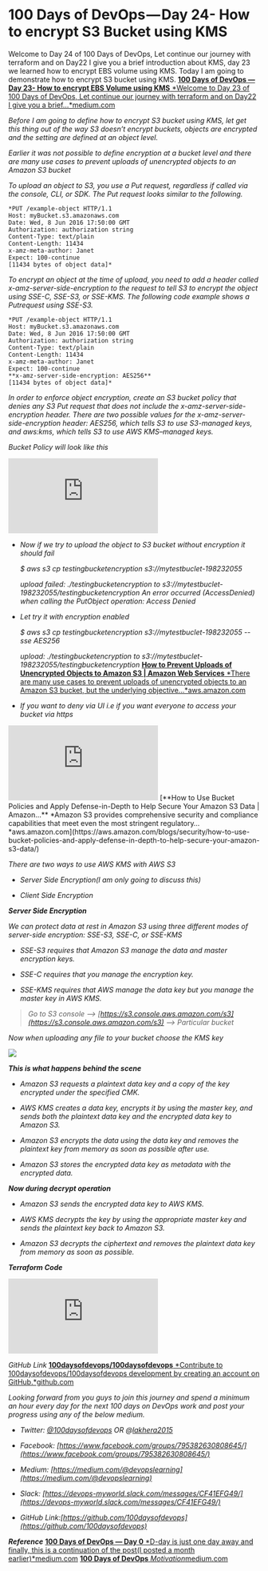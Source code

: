 
# 100 Days of DevOps — Day 24- How to encrypt S3 Bucket using KMS

Welcome to Day 24 of 100 Days of DevOps, Let continue our journey with terraform and on Day22 I give you a brief introduction about KMS, day 23 we learned how to encrypt EBS volume using KMS. Today I am going to demonstrate how to encrypt S3 bucket using KMS.
[**100 Days of DevOps — Day 23- How to encrypt EBS Volume using KMS**
*Welcome to Day 23 of 100 Days of DevOps, Let continue our journey with terraform and on Day22 I give you a brief…*medium.com](https://medium.com/@devopslearning/100-days-of-devops-day-23-how-to-encrypt-ebs-volume-using-kms-3706f7990f3)

*Before I am going to define how to encrypt S3 bucket using KMS, let get this thing out of the way S3 doesn’t encrypt buckets, objects are encrypted and the setting are defined at an object level.*

*Earlier it was not possible to define encryption at a bucket level and there are many use cases to prevent uploads of unencrypted objects to an Amazon S3 bucket*

*To upload an object to S3, you use a Put request, regardless if called via the console, CLI, or SDK. The Put request looks similar to the following.*

    *PUT /example-object HTTP/1.1
    Host: myBucket.s3.amazonaws.com
    Date: Wed, 8 Jun 2016 17:50:00 GMT
    Authorization: authorization string
    Content-Type: text/plain
    Content-Length: 11434
    x-amz-meta-author: Janet
    Expect: 100-continue
    [11434 bytes of object data]*

*To encrypt an object at the time of upload, you need to add a header called x-amz-server-side-encryption to the request to tell S3 to encrypt the object using SSE-C, SSE-S3, or SSE-KMS. The following code example shows a Putrequest using SSE-S3.*

    *PUT /example-object HTTP/1.1
    Host: myBucket.s3.amazonaws.com
    Date: Wed, 8 Jun 2016 17:50:00 GMT
    Authorization: authorization string  
    Content-Type: text/plain
    Content-Length: 11434
    x-amz-meta-author: Janet
    Expect: 100-continue
    **x-amz-server-side-encryption: AES256**
    [11434 bytes of object data]*

*In order to enforce object encryption, create an S3 bucket policy that denies any S3 Put request that does not include the x-amz-server-side-encryption header. There are two possible values for the x-amz-server-side-encryption header: AES256, which tells S3 to use S3-managed keys, and aws:kms, which tells S3 to use AWS KMS–managed keys.*

*Bucket Policy will look like this*

<iframe src="https://medium.com/media/de2cf3bcd81b18877d7ab68fdae1d624" frameborder=0></iframe>

* *Now if we try to upload the object to S3 bucket without encryption it should fail*

    *$ aws s3 cp testingbucketencryption s3://mytestbuclet-198232055*

    *upload failed: ./testingbucketencryption to s3://mytestbuclet-198232055/testingbucketencryption An error occurred (AccessDenied) when calling the PutObject operation: Access Denied*

* *Let try it with encryption enabled*

    *$ aws s3 cp testingbucketencryption s3://mytestbuclet-198232055 --sse AES256*

    *upload: ./testingbucketencryption to s3://mytestbuclet-198232055/testingbucketencryption*
[**How to Prevent Uploads of Unencrypted Objects to Amazon S3 | Amazon Web Services**
*There are many use cases to prevent uploads of unencrypted objects to an Amazon S3 bucket, but the underlying objective…*aws.amazon.com](https://aws.amazon.com/blogs/security/how-to-prevent-uploads-of-unencrypted-objects-to-amazon-s3/)

* *If you want to deny via UI i.e if you want everyone to access your bucket via https*

<iframe src="https://medium.com/media/ac64530d8c56e1fc9254f95f3fe2f0a9" frameborder=0></iframe>
[**How to Use Bucket Policies and Apply Defense-in-Depth to Help Secure Your Amazon S3 Data | Amazon…**
*Amazon S3 provides comprehensive security and compliance capabilities that meet even the most stringent regulatory…*aws.amazon.com](https://aws.amazon.com/blogs/security/how-to-use-bucket-policies-and-apply-defense-in-depth-to-help-secure-your-amazon-s3-data/)

*There are two ways to use AWS KMS with AWS S3*

* *Server Side Encryption(I am only going to discuss this)*

* *Client Side Encryption*

***Server Side Encryption***

*We can protect data at rest in Amazon S3 using three different modes of server-side encryption: SSE-S3, SSE-C, or SSE-KMS*

* *SSE-S3 requires that Amazon S3 manage the data and master encryption keys.*

* *SSE-C requires that you manage the encryption key.*

* *SSE-KMS requires that AWS manage the data key but you manage the master key in AWS KMS.*
> *Go to S3 console --> [https://s3.console.aws.amazon.com/s3](https://s3.console.aws.amazon.com/s3) --> Particular bucket*

*Now when uploading any file to your bucket choose the KMS key*

![](https://cdn-images-1.medium.com/max/3460/1*ojPkePchgOOIEPfeyTXbeg.png)

***This is what happens behind the scene***

* *Amazon S3 requests a plaintext data key and a copy of the key encrypted under the specified CMK.*

* *AWS KMS creates a data key, encrypts it by using the master key, and sends both the plaintext data key and the encrypted data key to Amazon S3.*

* *Amazon S3 encrypts the data using the data key and removes the plaintext key from memory as soon as possible after use.*

* *Amazon S3 stores the encrypted data key as metadata with the encrypted data.*

***Now during decrypt operation***

* *Amazon S3 sends the encrypted data key to AWS KMS.*

* *AWS KMS decrypts the key by using the appropriate master key and sends the plaintext key back to Amazon S3.*

* *Amazon S3 decrypts the ciphertext and removes the plaintext data key from memory as soon as possible.*

***Terraform Code***

<iframe src="https://medium.com/media/2d6c25d286ea26296be12cb8d4230dd0" frameborder=0></iframe>

*GitHub Link*
[**100daysofdevops/100daysofdevops**
*Contribute to 100daysofdevops/100daysofdevops development by creating an account on GitHub.*github.com](https://github.com/100daysofdevops/100daysofdevops/tree/master/s3_kms)

*Looking forward from you guys to join this journey and spend a minimum an hour every day for the next 100 days on DevOps work and post your progress using any of the below medium.*

* *Twitter: [@100daysofdevops](http://twitter.com/100daysofdevops) OR @[lakhera2015](https://twitter.com/lakhera2015)*

* *Facebook: [https://www.facebook.com/groups/795382630808645/](https://www.facebook.com/groups/795382630808645/)*

* *Medium: [https://medium.com/@devopslearning](https://medium.com/@devopslearning)*

* *Slack: [https://devops-myworld.slack.com/messages/CF41EFG49/](https://devops-myworld.slack.com/messages/CF41EFG49/)*

* *GitHub Link:[https://github.com/100daysofdevops](https://github.com/100daysofdevops)*

***Reference***
[**100 Days of DevOps — Day 0**
*D-day is just one day away and finally, this is a continuation of the post(I posted a month earlier)*medium.com](https://medium.com/@devopslearning/100-days-of-devops-day-0-4f2c9750542d)
[**100 Days of DevOps**
*Motivation*medium.com](https://medium.com/@devopslearning/100-days-of-devops-81faf13bf772)
